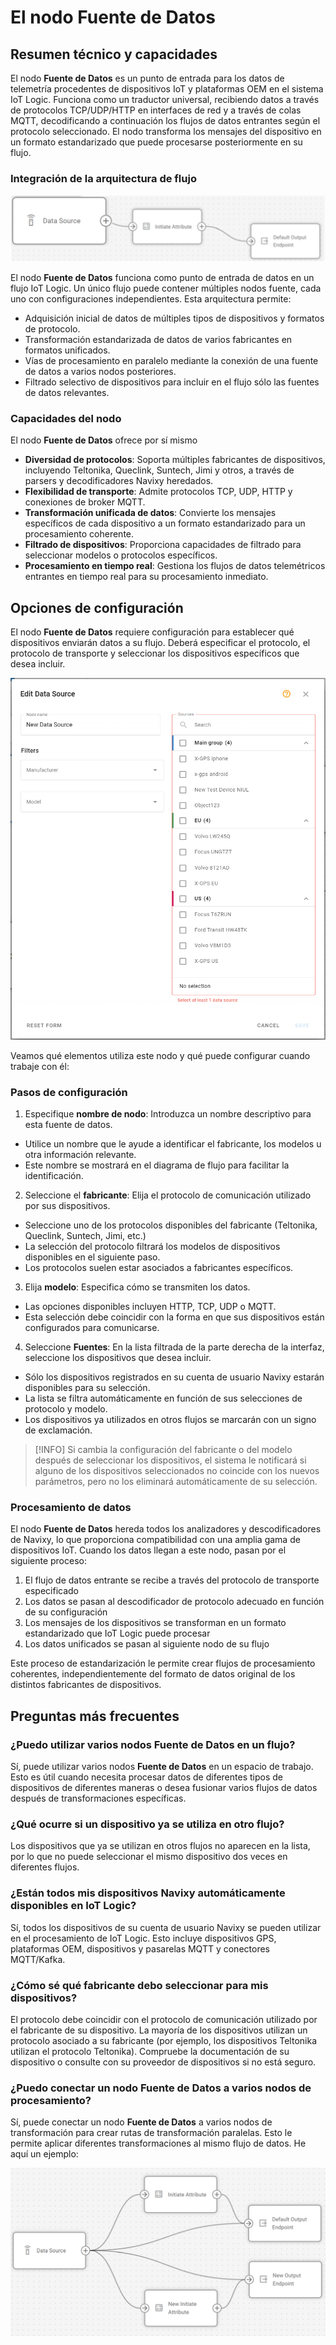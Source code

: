 # El nodo Fuente de Datos

## Resumen técnico y capacidades

El nodo **Fuente de Datos** es un punto de entrada para los datos de telemetría procedentes de dispositivos IoT y plataformas OEM en el sistema IoT Logic. Funciona como un traductor universal, recibiendo datos a través de protocolos TCP/UDP/HTTP en interfaces de red y a través de colas MQTT, decodificando a continuación los flujos de datos entrantes según el protocolo seleccionado. El nodo transforma los mensajes del dispositivo en un formato estandarizado que puede procesarse posteriormente en su flujo.

### Integración de la arquitectura de flujo

![Data source node included in a flow on workspace](../../../../gua-del-usuario/cuenta/iot-logic/gestin-de-flujos/attachments/Data-source-in-flow.webp)

El nodo **Fuente de Datos** funciona como punto de entrada de datos en un flujo IoT Logic. Un único flujo puede contener múltiples nodos fuente, cada uno con configuraciones independientes. Esta arquitectura permite:

* Adquisición inicial de datos de múltiples tipos de dispositivos y formatos de protocolo.
* Transformación estandarizada de datos de varios fabricantes en formatos unificados.
* Vías de procesamiento en paralelo mediante la conexión de una fuente de datos a varios nodos posteriores.
* Filtrado selectivo de dispositivos para incluir en el flujo sólo las fuentes de datos relevantes.

### Capacidades del nodo

El nodo **Fuente de Datos** ofrece por sí mismo

* **Diversidad de protocolos**: Soporta múltiples fabricantes de dispositivos, incluyendo Teltonika, Queclink, Suntech, Jimi y otros, a través de parsers y decodificadores Navixy heredados.
* **Flexibilidad de transporte**: Admite protocolos TCP, UDP, HTTP y conexiones de broker MQTT.
* **Transformación unificada de datos**: Convierte los mensajes específicos de cada dispositivo a un formato estandarizado para un procesamiento coherente.
* **Filtrado de dispositivos**: Proporciona capacidades de filtrado para seleccionar modelos o protocolos específicos.
* **Procesamiento en tiempo real**: Gestiona los flujos de datos telemétricos entrantes en tiempo real para su procesamiento inmediato.

## Opciones de configuración

El nodo **Fuente de Datos** requiere configuración para establecer qué dispositivos enviarán datos a su flujo. Deberá especificar el protocolo, el protocolo de transporte y seleccionar los dispositivos específicos que desea incluir.

![Data Source node configuration panel showing manufacturer, model, and device selection options](../../../../gua-del-usuario/cuenta/iot-logic/gestin-de-flujos/attachments/image-20250403-160159.png)

Veamos qué elementos utiliza este nodo y qué puede configurar cuando trabaje con él:

### Pasos de configuración

1. Especifique **nombre de nodo**: Introduzca un nombre descriptivo para esta fuente de datos.

* Utilice un nombre que le ayude a identificar el fabricante, los modelos u otra información relevante.
* Este nombre se mostrará en el diagrama de flujo para facilitar la identificación.

2. Seleccione el **fabricante**: Elija el protocolo de comunicación utilizado por sus dispositivos.

* Seleccione uno de los protocolos disponibles del fabricante (Teltonika, Queclink, Suntech, Jimi, etc.)
* La selección del protocolo filtrará los modelos de dispositivos disponibles en el siguiente paso.
* Los protocolos suelen estar asociados a fabricantes específicos.

3. Elija **modelo**: Especifica cómo se transmiten los datos.

* Las opciones disponibles incluyen HTTP, TCP, UDP o MQTT.
* Esta selección debe coincidir con la forma en que sus dispositivos están configurados para comunicarse.

4. Seleccione **Fuentes**: En la lista filtrada de la parte derecha de la interfaz, seleccione los dispositivos que desea incluir.

* Sólo los dispositivos registrados en su cuenta de usuario Navixy estarán disponibles para su selección.
* La lista se filtra automáticamente en función de sus selecciones de protocolo y modelo.
* Los dispositivos ya utilizados en otros flujos se marcarán con un signo de exclamación.

> \[!INFO] Si cambia la configuración del fabricante o del modelo después de seleccionar los dispositivos, el sistema le notificará si alguno de los dispositivos seleccionados no coincide con los nuevos parámetros, pero no los eliminará automáticamente de su selección.

### Procesamiento de datos

El nodo **Fuente de Datos** hereda todos los analizadores y descodificadores de Navixy, lo que proporciona compatibilidad con una amplia gama de dispositivos IoT. Cuando los datos llegan a este nodo, pasan por el siguiente proceso:

1. El flujo de datos entrante se recibe a través del protocolo de transporte especificado
2. Los datos se pasan al descodificador de protocolo adecuado en función de su configuración
3. Los mensajes de los dispositivos se transforman en un formato estandarizado que IoT Logic puede procesar
4. Los datos unificados se pasan al siguiente nodo de su flujo

Este proceso de estandarización le permite crear flujos de procesamiento coherentes, independientemente del formato de datos original de los distintos fabricantes de dispositivos.

## Preguntas más frecuentes

### ¿Puedo utilizar varios nodos Fuente de Datos en un flujo?

Sí, puede utilizar varios nodos **Fuente de Datos** en un espacio de trabajo. Esto es útil cuando necesita procesar datos de diferentes tipos de dispositivos de diferentes maneras o desea fusionar varios flujos de datos después de transformaciones específicas.

### ¿Qué ocurre si un dispositivo ya se utiliza en otro flujo?

Los dispositivos que ya se utilizan en otros flujos no aparecen en la lista, por lo que no puede seleccionar el mismo dispositivo dos veces en diferentes flujos.

### ¿Están todos mis dispositivos Navixy automáticamente disponibles en IoT Logic?

Sí, todos los dispositivos de su cuenta de usuario Navixy se pueden utilizar en el procesamiento de IoT Logic. Esto incluye dispositivos GPS, plataformas OEM, dispositivos y pasarelas MQTT y conectores MQTT/Kafka.

### ¿Cómo sé qué fabricante debo seleccionar para mis dispositivos?

El protocolo debe coincidir con el protocolo de comunicación utilizado por el fabricante de su dispositivo. La mayoría de los dispositivos utilizan un protocolo asociado a su fabricante (por ejemplo, los dispositivos Teltonika utilizan el protocolo Teltonika). Compruebe la documentación de su dispositivo o consulte con su proveedor de dispositivos si no está seguro.

### ¿Puedo conectar un nodo Fuente de Datos a varios nodos de procesamiento?

Sí, puede conectar un nodo **Fuente de Datos** a varios nodos de transformación para crear rutas de transformación paralelas. Esto le permite aplicar diferentes transformaciones al mismo flujo de datos. He aquí un ejemplo:

![Example showing the Data source node in context with multiple outbound connections and outputs](../../../../gua-del-usuario/cuenta/iot-logic/gestin-de-flujos/attachments/image-20250404-075539.png)
